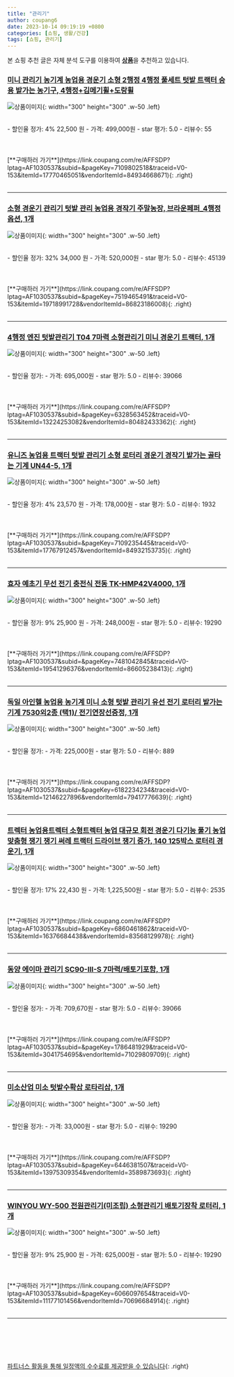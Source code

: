 ```yaml
---
title: "관리기"
author: coupang6
date: 2023-10-14 09:19:19 +0800
categories: [쇼핑, 생활/건강]
tags: [쇼핑, 관리기]
---
```


본 쇼핑 추천 글은 자체 분석 도구를 이용하여 [**상품**](https://link.coupang.com/a/bao1ui)을 추천하고 있습니다.

### [미니 관리기 농기계 농업용 경운기 소형 2행정 4행정 풀세트 텃밭 트랙터 승용 밭가는 농기구, 4행정+김메기휠+도랑휠](https://link.coupang.com/re/AFFSDP?lptag=AF1030537&subid=&pageKey=7109802518&traceid=V0-153&itemId=17770465051&vendorItemId=84934668671)

![상품이미지](https://thumbnail9.coupangcdn.com/thumbnails/remote/230x230ex/image/vendor_inventory/18a2/98c6d17e2ad104f19ab2f684ca4a7c9b0a3f1b85a68b03d37942d164ca63.png){: width="300" height="300" .w-50 .left}


<br>
- 할인율 정가: 4%  22,500   원
- 가격: 499,000원
- star 평가: 5.0
- 리뷰수: 55
<br>
<br>
<br>
<br>
[**구매하러 가기**](https://link.coupang.com/re/AFFSDP?lptag=AF1030537&subid=&pageKey=7109802518&traceid=V0-153&itemId=17770465051&vendorItemId=84934668671){: .right}
<br>
<br>

---

### [소형 경운기 관리기 텃밭 관리 농업용 경작기 주말농장, 브라운페퍼_4행정 옵션, 1개](https://link.coupang.com/re/AFFSDP?lptag=AF1030537&subid=&pageKey=7519465491&traceid=V0-153&itemId=19718991728&vendorItemId=86823186008)

![상품이미지](https://thumbnail9.coupangcdn.com/thumbnails/remote/230x230ex/image/vendor_inventory/0844/53900d05e478a9557a5951c31e8fbf2645d12eb6071fa1eaca95ac719996.jpg){: width="300" height="300" .w-50 .left}


<br>
- 할인율 정가: 32%  34,000   원
- 가격: 520,000원
- star 평가: 5.0
- 리뷰수: 45139
<br>
<br>
<br>
<br>
[**구매하러 가기**](https://link.coupang.com/re/AFFSDP?lptag=AF1030537&subid=&pageKey=7519465491&traceid=V0-153&itemId=19718991728&vendorItemId=86823186008){: .right}
<br>
<br>

---

### [4행정 엔진 텃밭관리기 T04 7마력 소형관리기 미니 경운기 트랙터, 1개](https://link.coupang.com/re/AFFSDP?lptag=AF1030537&subid=&pageKey=6328563452&traceid=V0-153&itemId=13224253082&vendorItemId=80482433362)

![상품이미지](https://thumbnail7.coupangcdn.com/thumbnails/remote/230x230ex/image/vendor_inventory/3db6/67130268737bd79c835184d76e534f8c8a45d18f0f1ca6a602fb624bd392.jpg){: width="300" height="300" .w-50 .left}


<br>
- 할인율 정가: 
- 가격: 695,000원
- star 평가: 5.0
- 리뷰수: 39066
<br>
<br>
<br>
<br>
[**구매하러 가기**](https://link.coupang.com/re/AFFSDP?lptag=AF1030537&subid=&pageKey=6328563452&traceid=V0-153&itemId=13224253082&vendorItemId=80482433362){: .right}
<br>
<br>

---

### [유니즈 농업용 트랙터 텃밭 관리기 소형 로터리 경운기 경작기 밭가는 골타는 기계 UN44-5, 1개](https://link.coupang.com/re/AFFSDP?lptag=AF1030537&subid=&pageKey=7109235445&traceid=V0-153&itemId=17767912457&vendorItemId=84932153735)

![상품이미지](https://thumbnail10.coupangcdn.com/thumbnails/remote/230x230ex/image/vendor_inventory/bc0a/f57a4299894e9cce37fd12041360389332bf6d69c4a24f13a27c49034ba8.jpg){: width="300" height="300" .w-50 .left}


<br>
- 할인율 정가: 4%  23,570   원
- 가격: 178,000원
- star 평가: 5.0
- 리뷰수: 1932
<br>
<br>
<br>
<br>
[**구매하러 가기**](https://link.coupang.com/re/AFFSDP?lptag=AF1030537&subid=&pageKey=7109235445&traceid=V0-153&itemId=17767912457&vendorItemId=84932153735){: .right}
<br>
<br>

---

### [효자 예초기 무선 전기 충전식 전동 TK-HMP42V4000, 1개](https://link.coupang.com/re/AFFSDP?lptag=AF1030537&subid=&pageKey=7481042845&traceid=V0-153&itemId=19541296376&vendorItemId=86605238413)

![상품이미지](https://thumbnail9.coupangcdn.com/thumbnails/remote/230x230ex/image/vendor_inventory/7ad2/88b5f00d830148590515184b72cc9a145183b63f83e7feb5bbbcf281e864.jpg){: width="300" height="300" .w-50 .left}


<br>
- 할인율 정가: 9%  25,900   원
- 가격: 248,000원
- star 평가: 5.0
- 리뷰수: 19290
<br>
<br>
<br>
<br>
[**구매하러 가기**](https://link.coupang.com/re/AFFSDP?lptag=AF1030537&subid=&pageKey=7481042845&traceid=V0-153&itemId=19541296376&vendorItemId=86605238413){: .right}
<br>
<br>

---

### [독일 아인헬 농업용 농기계 미니 소형 텃밭 관리기 유선 전기 로터리 밭가는 기계 7530외2종 (택1)/ 전기연장선증정, 1개](https://link.coupang.com/re/AFFSDP?lptag=AF1030537&subid=&pageKey=6182234234&traceid=V0-153&itemId=12146227896&vendorItemId=79417776639)

![상품이미지](https://thumbnail8.coupangcdn.com/thumbnails/remote/230x230ex/image/vendor_inventory/8d25/e34e52869d0d0e15f5e9b4405dc91251372015243131562faa30ebc2fc11.jpg){: width="300" height="300" .w-50 .left}


<br>
- 할인율 정가: 
- 가격: 225,000원
- star 평가: 5.0
- 리뷰수: 889
<br>
<br>
<br>
<br>
[**구매하러 가기**](https://link.coupang.com/re/AFFSDP?lptag=AF1030537&subid=&pageKey=6182234234&traceid=V0-153&itemId=12146227896&vendorItemId=79417776639){: .right}
<br>
<br>

---

### [트렉터 농업용트렉터 소형트렉터 농업 대규모 회전 경운기 다기능 풀기 농업 맞춤형 쟁기 쟁기 써레 트랙터 드라이브 쟁기 증가, 140 125박스 로터리 경운기, 1개](https://link.coupang.com/re/AFFSDP?lptag=AF1030537&subid=&pageKey=6860461862&traceid=V0-153&itemId=16376684438&vendorItemId=83568129978)

![상품이미지](https://thumbnail10.coupangcdn.com/thumbnails/remote/230x230ex/image/vendor_inventory/fd5f/1b04987239066ac4528b0a42042bc4a0cc3e340ffb4a79e36fb36b218fe9.jpeg){: width="300" height="300" .w-50 .left}


<br>
- 할인율 정가: 17%  22,430   원
- 가격: 1,225,500원
- star 평가: 5.0
- 리뷰수: 2535
<br>
<br>
<br>
<br>
[**구매하러 가기**](https://link.coupang.com/re/AFFSDP?lptag=AF1030537&subid=&pageKey=6860461862&traceid=V0-153&itemId=16376684438&vendorItemId=83568129978){: .right}
<br>
<br>

---

### [동양 에이마 관리기 SC90-III-S 7마력/배토기포함, 1개](https://link.coupang.com/re/AFFSDP?lptag=AF1030537&subid=&pageKey=1786481929&traceid=V0-153&itemId=3041754695&vendorItemId=71029809709)

![상품이미지](https://thumbnail6.coupangcdn.com/thumbnails/remote/230x230ex/image/vendor_inventory/0472/656daa8426bcbfea6dff4ecfe4aa7668473a2115d8f5ba0153c6524e8f2a.jpg){: width="300" height="300" .w-50 .left}


<br>
- 할인율 정가: 
- 가격: 709,670원
- star 평가: 5.0
- 리뷰수: 39066
<br>
<br>
<br>
<br>
[**구매하러 가기**](https://link.coupang.com/re/AFFSDP?lptag=AF1030537&subid=&pageKey=1786481929&traceid=V0-153&itemId=3041754695&vendorItemId=71029809709){: .right}
<br>
<br>

---

### [미소산업 미소 텃밭수확삽 로타리삽, 1개](https://link.coupang.com/re/AFFSDP?lptag=AF1030537&subid=&pageKey=6446381507&traceid=V0-153&itemId=13975309354&vendorItemId=3589873693)

![상품이미지](https://thumbnail7.coupangcdn.com/thumbnails/remote/230x230ex/image/vendor_inventory/b824/05a95f1dc700401de9b5a66e4ec75f9ef21837073ade230cab17edd2ef8c.jpg){: width="300" height="300" .w-50 .left}


<br>
- 할인율 정가: 
- 가격: 33,000원
- star 평가: 5.0
- 리뷰수: 19290
<br>
<br>
<br>
<br>
[**구매하러 가기**](https://link.coupang.com/re/AFFSDP?lptag=AF1030537&subid=&pageKey=6446381507&traceid=V0-153&itemId=13975309354&vendorItemId=3589873693){: .right}
<br>
<br>

---

### [WINYOU WY-500 전원관리기(미조립) 소형관리기 배토기장착 로터리, 1개](https://link.coupang.com/re/AFFSDP?lptag=AF1030537&subid=&pageKey=6066097654&traceid=V0-153&itemId=11177101456&vendorItemId=70696684914)

![상품이미지](https://thumbnail10.coupangcdn.com/thumbnails/remote/230x230ex/image/vendor_inventory/dc42/82043021e749d62f12e057792f13d07bedf7e3f71897c9ca5da926976a68.jpg){: width="300" height="300" .w-50 .left}


<br>
- 할인율 정가: 9%  25,900   원
- 가격: 625,000원
- star 평가: 5.0
- 리뷰수: 19290
<br>
<br>
<br>
<br>
[**구매하러 가기**](https://link.coupang.com/re/AFFSDP?lptag=AF1030537&subid=&pageKey=6066097654&traceid=V0-153&itemId=11177101456&vendorItemId=70696684914){: .right}
<br>
<br>

---
<br><br><br><br><br> [파트너스 활동을 통해 일정액의 수수료를 제공받을 수 있습니다](https://link.coupang.com/a/bao1ui){: .right}